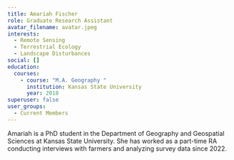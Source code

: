```yaml
---
title: Amariah Fischer
role: Graduate Research Assistant
avatar_filename: avatar.jpeg
interests:
  - Remote Sensing
  - Terrestrial Ecology
  - Landscape Disturbances
social: []
education:
  courses:
    - course: "M.A. Geography "
      institution: Kansas State University
      year: 2018
superuser: false
user_groups:
  - Current Members
---
```

Amariah is a PhD student in the Department of Geography and Geospatial Sciences at Kansas State University. She has worked as a part-time RA conducting interviews with farmers and analyzing survey data since 2022.